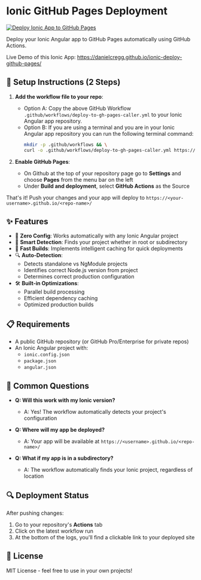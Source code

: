 # Ionic GitHub Pages Deployment
[![Deploy Ionic App to GitHub Pages](https://github.com/danielcregg/ionic-deploy-github-pages/actions/workflows/deploy-to-gh-pages-caller.yml/badge.svg)](https://github.com/danielcregg/ionic-deploy-github-pages/actions/workflows/deploy-to-gh-pages-caller.yml)

Deploy your Ionic Angular app to GitHub Pages automatically using GitHub Actions.

Live Demo of this Ionic App: https://danielcregg.github.io/ionic-deploy-github-pages/

## 🚀 Setup Instructions (2 Steps)

1. **Add the workflow file to your repo**:
   - Option A: Copy the above GitHub Workflow `.github/workflows/deploy-to-gh-pages-caller.yml` to your Ionic Angular app repository.
   - Option B: If you are using a terminal and you are in your Ionic Angular app repository you can run the following terminal command:
     ```bash
     mkdir -p .github/workflows && \
     curl -o .github/workflows/deploy-to-gh-pages-caller.yml https://raw.githubusercontent.com/danielcregg/ionic-deploy-github-pages/main/.github/workflows/deploy-to-gh-pages-caller.yml
     ```

2. **Enable GitHub Pages**:
   - On Github at the top of your repository page go to **Settings** and choose **Pages** from the menu bar on the left
   - Under **Build and deployment**, select **GitHub Actions** as the Source

That's it! Push your changes and your app will deploy to `https://<your-username>.github.io/<repo-name>/`

## ✨ Features

- 🔄 **Zero Config**: Works automatically with any Ionic Angular project
- 🎯 **Smart Detection**: Finds your project whether in root or subdirectory
- 🏃 **Fast Builds**: Implements intelligent caching for quick deployments
- 🔍 **Auto-Detection**:
  - Detects standalone vs NgModule projects
  - Identifies correct Node.js version from project
  - Determines correct production configuration
- 🛠️ **Built-in Optimizations**:
  - Parallel build processing
  - Efficient dependency caching
  - Optimized production builds

## 📋 Requirements

- A public GitHub repository (or GitHub Pro/Enterprise for private repos)
- An Ionic Angular project with:
  - `ionic.config.json`
  - `package.json`
  - `angular.json`

## 🤔 Common Questions

- **Q: Will this work with my Ionic version?**
  - A: Yes! The workflow automatically detects your project's configuration

- **Q: Where will my app be deployed?**
  - A: Your app will be available at `https://<username>.github.io/<repo-name>/`

- **Q: What if my app is in a subdirectory?**
  - A: The workflow automatically finds your Ionic project, regardless of location

## 🔍 Deployment Status

After pushing changes:
1. Go to your repository's **Actions** tab
2. Click on the latest workflow run
3. At the bottom of the logs, you'll find a clickable link to your deployed site

## 📝 License

MIT License - feel free to use in your own projects!
